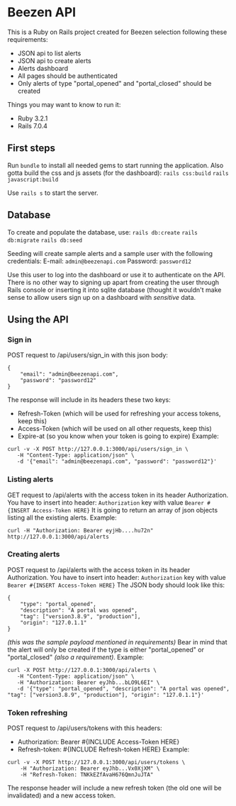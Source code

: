 
# Beezen API

This is a Ruby on Rails project created for Beezen selection following these requirements:
* JSON api to list alerts
* JSON api to create alerts
* Alerts dashboard
* All pages should be authenticated
* Only alerts of type "portal_opened" and "portal_closed" should be created

Things you may want to know to run it:

* Ruby 3.2.1
* Rails 7.0.4

## First steps
Run `bundle` to install all needed gems to start running the application.
Also gotta build the css and js assets (for the dashboard):
`rails css:build`
`rails javascript:build`

Use `rails s` to start the server.

## Database
To create and populate the database, use:
`rails db:create`
`rails db:migrate`
`rails db:seed`

Seeding will create sample alerts and a sample user with the following credentials:
E-mail: `admin@beezenapi.com`
Password: `password12`

Use this user to log into the dashboard or use it to authenticate on the API.
There is no other way to signing up apart from creating the user through Rails console or inserting it into sqlite database (thought it wouldn't make sense to allow users sign up on a dashboard with *sensitive* data.


## Using the API
### Sign in
POST request to /api/users/sign_in with this json body:
```
{
	"email": "admin@beezenapi.com",
	"password": "password12"
}
```
The response will include in its headers these two keys:
* Refresh-Token (which will be used for refreshing your access tokens, keep this)
* Access-Token (which will be used on all other requests, keep this)
* Expire-at (so you know when your token is going to expire)
Example:
```
curl -v -X POST http://127.0.0.1:3000/api/users/sign_in \
   -H "Content-Type: application/json" \
   -d '{"email": "admin@beezenapi.com", "password": "password12"}'  
```

### Listing alerts
GET request to /api/alerts with the access token in its header Authorization.
You have to insert into header:
`Authorization` key with value `Bearer #{INSERT Access-Token HERE}`
It is going to return an array of json objects listing all the existing alerts.
Example:
```
curl -H "Authorization: Bearer eyjHb....hu72n" http://127.0.0.1:3000/api/alerts
```
### Creating alerts
POST request to /api/alerts with the access token in its header Authorization.
You have to insert into header:
`Authorization` key with value `Bearer #{INSERT Access-Token HERE}`
The JSON body should look like this:
```
{
	"type": "portal_opened",
	"description": "A portal was opened",
	"tag": ["version3.8.9", "production"],
	"origin": "127.0.1.1"
}
```
*(this was the sample payload mentioned in requirements)*
Bear in mind that the alert will only be created if the type is either "portal_opened" or "portal_closed" *(also a requirement)*.
Example:
```
curl -X POST http://127.0.0.1:3000/api/alerts \
   -H "Content-Type: application/json" \
   -H "Authorization: Bearer eyJhb...bLO9L6EI" \
   -d '{"type": "portal_opened", "description": "A portal was opened", "tag": ["version3.8.9", "production"], "origin": "127.0.1.1"}'
```

### Token refreshing
POST request to /api/users/tokens with this headers:
* Authorization: Bearer #{INCLUDE Access-Token HERE}
* Refresh-token: #{INCLUDE Refresh-token HERE}
Example:
```
curl -v -X POST http://127.0.0.1:3000/api/users/tokens \
	-H "Authorization: Bearer eyJhb...Vx0XjXM" \
	-H "Refresh-Token: TNKkEZfAvaH676QmnJuJTA"
```
The response header will include a new refresh token (the old one will be invalidated) and a new access token.

